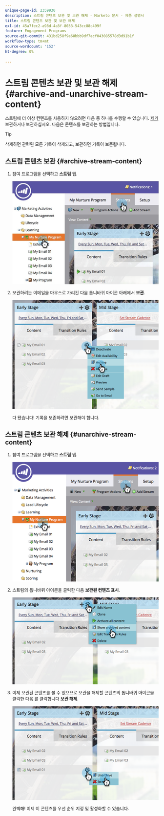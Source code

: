 ```yaml
---
unique-page-id: 2359930
description: 스트림 콘텐츠 보관 및 보관 해제 - Marketo 문서 - 제품 설명서
title: 스트림 콘텐츠 보관 및 보관 해제
exl-id: 45a7fec2-a98d-4a3f-8033-543cc88c499f
feature: Engagement Programs
source-git-commit: 431bd258f9a68bbb9df7acf043085578d3d91b1f
workflow-type: tm+mt
source-wordcount: '152'
ht-degree: 0%

---
```


# 스트림 콘텐츠 보관 및 보관 해제 {#archive-and-unarchive-stream-content}

스트림에 더 이상 컨텐츠를 사용하지 않으려면 다음 중 하나를 수행할 수 있습니다. [제거](/help/marketo/product-docs/email-marketing/drip-nurturing/using-stream-content/remove-stream-content.md) 보관하거나 보관하십시오. 다음은 콘텐츠를 보관하는 방법입니다.

>[!TIP]
>
>삭제하면 관련된 모든 기록이 삭제되고, 보관하면 기록이 보존됩니다.

## 스트림 콘텐츠 보관 {#archive-stream-content}

1. 참여 프로그램을 선택하고 **스트림** 탭.

   ![](assets/cloneasteam-4.jpg)

1. 보관하려는 이메일을 마우스로 가리킨 다음 톱니바퀴 아이콘 아래에서 **보관**.

   ![](assets/image2014-9-15-17-3a42-3a7.png)

   다 됐습니다! 기록을 보존하려면 보관해야 합니다.

## 스트림 콘텐츠 보관 해제 {#unarchive-stream-content}

1. 참여 프로그램을 선택하고 **스트림** 탭.

   ![](assets/image2014-9-15-17-3a42-3a11.png)

1. 스트림의 톱니바퀴 아이콘을 클릭한 다음 **보관된 컨텐츠 표시**.

   ![](assets/image2014-9-15-17-3a42-3a15.png)

1. 이제 보관된 콘텐츠를 볼 수 있으므로 보관을 해제할 콘텐츠의 톱니바퀴 아이콘을 클릭한 다음 를 클릭합니다 **보관 해제**.

   ![](assets/image2014-9-15-17-3a42-3a24.png)

   완벽해! 이제 이 콘텐츠를 우선 순위 지정 및 활성화할 수 있습니다.
